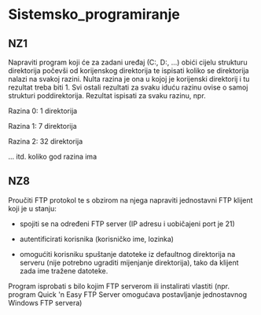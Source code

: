 # Sistemsko_programiranje

## NZ1
Napraviti program koji će za zadani uređaj (C:, D:, ...) obići cijelu strukturu direktorija počevši od korijenskog direktorija te ispisati koliko se direktorija nalazi na svakoj razini. Nulta razina je ona u kojoj je korijenski direktorij i tu rezultat treba biti 1. Svi ostali rezultati za svaku iduću razinu ovise o samoj strukturi poddirektorija. Rezultat ispisati za svaku razinu, npr.

Razina 0: 1 direktorija

Razina 1: 7 direktorija

Razina 2: 32 direktorija

... itd. koliko god razina ima


## NZ8
Proučiti FTP protokol te s obzirom na njega napraviti jednostavni FTP klijent koji je u stanju:

- spojiti se na određeni FTP server (IP adresu i uobičajeni port je 21)

- autentificirati korisnika (korisničko ime, lozinka)

- omogućiti korisniku spuštanje datoteke iz defaultnog direktorija na serveru (nije potrebno ugraditi mijenjanje direktorija), tako da klijent zada ime tražene datoteke.

Program isprobati s bilo kojim FTP serverom ili instalirati vlastiti (npr. program Quick 'n Easy FTP Server omogućava postavljanje jednostavnog Windows FTP servera)